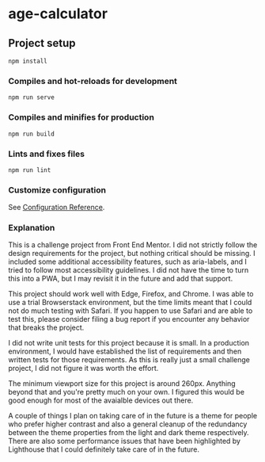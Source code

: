 # age-calculator

## Project setup
```
npm install
```

### Compiles and hot-reloads for development
```
npm run serve
```

### Compiles and minifies for production
```
npm run build
```

### Lints and fixes files
```
npm run lint
```

### Customize configuration
See [Configuration Reference](https://cli.vuejs.org/config/).


### Explanation

This is a challenge project from Front End Mentor. I did not strictly follow the
design requirements for the project, but nothing critical should be missing.
I included some additional accessibility features, such as aria-labels, and I tried
to follow most accessibility guidelines. I did not have the time to turn this into a
PWA, but I may revisit it in the future and add that support.

This project should work well with Edge, Firefox, and Chrome. I was able to use a
trial Browserstack environment, but the time limits meant that I could not do much
testing with Safari. If you happen to use Safari and are able to test this, please
consider filing a bug report if you encounter any behavior that breaks the project.

I did not write unit tests for this project because it is small. In a production
environment, I would have established the list of requirements and then written tests
for those requirements. As this is really just a small challenge project, I did not
figure it was worth the effort.

The minimum viewport size for this project is around 260px. Anything beyond that
and you're pretty much on your own. I figured this would be good enough for most of the
avaialble devices out there.

A couple of things I plan on taking care of in the future is a theme for people who
prefer higher contrast and also a general cleanup of the redundancy between the theme
properties from the light and dark theme respectively. There are also some performance
issues that have been highlighted by Lighthouse that I could definitely take care
of in the future.

